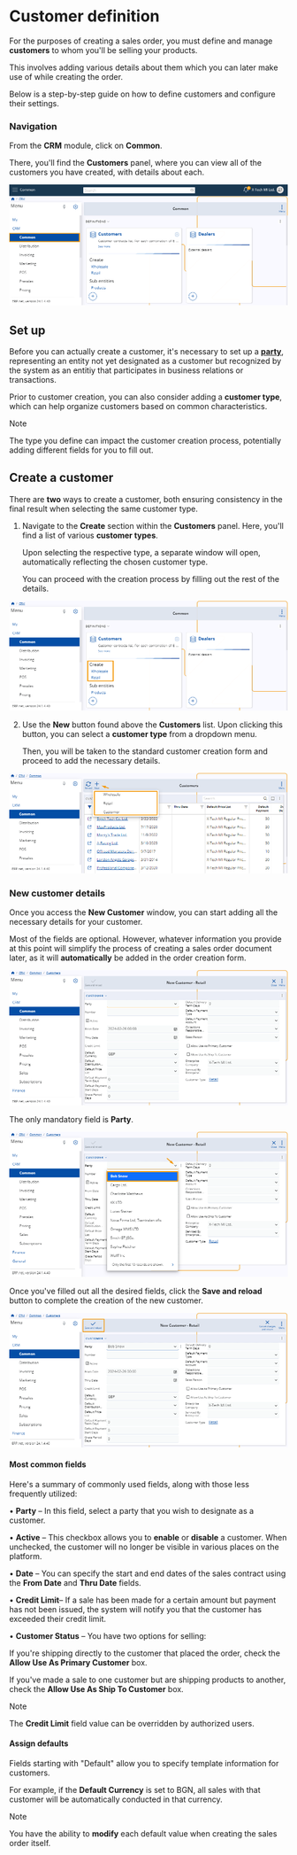 # Customer definition

For the purposes of creating a sales order, you must define and manage **customers** to whom you'll be selling your products. 

This involves adding various details about them which you can later make use of while creating the order.

Below is a step-by-step guide on how to define customers and configure their settings.

### Navigation

From the **CRM** module, click on **Common**. 

There, you'll find the **Customers** panel, where you can view all of the customers you have created, with details about each.

![Pictures](pictures/Customer_view_27_02.png)
 
## Set up 

Before you can actually create a customer, it's necessary to set up a **[party](https://docs.erp.net/tech/concepts/parties-concepts.html?q=party)**, representing an entity not yet designated as a customer but recognized by the system as an entitiy that participates in business relations or transactions.

Prior to customer creation, you can also consider adding a **customer type**, which can help organize customers based on common characteristics.

> [!NOTE]
> 
> The type you define can impact the customer creation process, potentially adding different fields for you to fill out.

## Create a customer 

There are **two** ways to create a customer,  both ensuring consistency in the final result when selecting the same customer type.

1. Navigate to the **Create** section within the **Customers** panel. Here, you'll find a list of various **customer types**.

   Upon selecting the respective type, a separate window will open, automatically reflecting the chosen customer type.

   You can proceed with the creation process by filling out the rest of the details.

![Pictures](pictures/Customer_Create_section_27_02.png)
 
2. Use the **New** button found above the **Customers** list. Upon clicking this button, you can select a **customer type** from a dropdown menu.
  
   Then, you will be taken to the standard customer creation form and proceed to add the necessary details.

![Pictures](pictures/Customer_create_new_button_27_02.png)

### New customer details
 
Once you access the **New Customer** window, you can start adding all the necessary details for your customer.

Most of the fields are optional. However, whatever information you provide at this point will simplify the process of creating a sales order document later, as it will **automatically** be added in the order creation form.

![Pictures](pictures/Customer_New_window_27_02.png)
 
The only mandatory field is **Party**. 

![Pictures](pictures/Customer_party_27_02.png)

Once you've filled out all the desired fields, click the **Save and reload** button to complete the creation of the new customer.

![Pictures](pictures/Customer_Save_and_reload_27_02.png)
 
#### Most common fields 

Here's a summary of commonly used fields, along with those less frequently utilized:

•	**Party** – In this field, select a party that you wish to designate as a customer.

•	**Active** – This checkbox allows you to **enable** or **disable** a customer. When unchecked, the customer will no longer be visible in various places on the platform.

•	**Date** – You can specify the start and end dates of the sales contract using the **From Date** and **Thru Date** fields.

•	**Credit Limit**– If a sale has been made for a certain amount but payment has not been issued, the system will notify you that the customer has exceeded their credit limit.

•	**Customer Status** – You have two options for selling:

If you're shipping directly to the customer that placed the order, check the **Allow Use As Primary Customer** box. 

If you've made a sale to one customer but are shipping products to another, check the **Allow Use As Ship To Customer** box.

> [!NOTE]
> 
> The **Credit Limit** field value can be overridden by authorized users.

#### Assign defaults 

Fields starting with "Default" allow you to specify template information for customers. 

For example, if the **Default Currency** is set to BGN, all sales with that customer will be automatically conducted in that currency. 

> [!NOTE]
> 
> You have the ability to **modify** each default value when creating the sales order itself.
